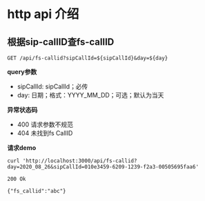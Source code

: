 # http api 介绍

## 根据sip-callID查fs-callID

`GET /api/fs-callid?sipCallId=${sipCallId}&day=${day}`

**query参数**
- sipCallId: sipCallId；必传
- day: 日期；格式：YYYY_MM_DD；可选；默认为当天

**异常状态码**
- 400 请求参数不规范
- 404 未找到fs CallID

**请求demo**
```
curl 'http://localhost:3000/api/fs-callid?day=2020_08_26&sipCallId=010e3459-6209-1239-f2a3-00505695faa6'

200 Ok

{"fs_callid":"abc"}
```